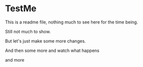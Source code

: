 # TestMe

This is a readme file, nothing much to see here for the time being.

Still not much to show.

But let's just make some more changes.

And then some more and watch what happens

and more